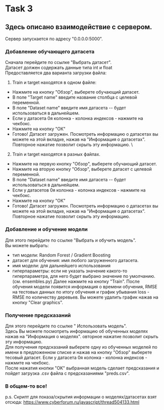 # Task 3
## Здесь описано взаимодействие с сервером.

Сервер запускается по адресу "0.0.0.0:5000".

### Добавление обучающего датасета
Сначала перейдите по ссылке "Выбрать датасет".\
Датасет должен содержать данные типа int и float\
Предоставляется два варианта загрузки файла:

1) Train и target находятся в одном файле:
* Нажмите на кнопку "Обзор", выберете обучающий датасет.
* В поле "Target name" введите название столбца с целевой переменной.
* В поле "Dataset name" введите имя датасета -- будет использоваться в дальнейшем.
* Если у датасета 0я колонка - колонка индексов - нажмите на чекбокс.
* Нажмите на кнопку "ОК"
* Готово! Датасет загружен. Посмотреть информацию о датасетах вы можете на этой вкладке, нажав на "Информация о датасетах". Повторное нажатие позволит скрыть эту информацию.
\
2) Train и target находятся в разных файлах.
* Нажмите на первую кнопку "Обзор", выберете обучающий датасет.
* Нажмите на вторую кнопку "Обзор", выберете датасет с целевой переменной.
* В поле "Dataset name" введите имя датасета -- будет использоваться в дальнейшем.
* Если у датасетов 0я колонка - колонка индексов - нажмите на чекбокс.
* Нажмите на кнопку "ОК"
* Готово! Датасет загружен. Посмотреть информацию о датасетах вы можете на этой вкладке, нажав на "Информация о датасетах". Повторное нажатие позволит скрыть эту информацию.

### Добавление и обучение модели
Для этого перейдите по ссылке "Выбрать и обучить модель".\
Вы можете выбрать:
* тип модели: Random Forest / Gradient Boosting
* датасет для обучения: имя любого загруженного датасета.
* имя модели: для дальнейшего использования
* гиперпараметры: если не указать значение какого-то гиперпараметра, для него будет выбрано значение по умолчанию. (см. ensembles.py)
Далее нажмите на кнопку "Train". После обучения модели появится информация о времени обучения, RMSE на тестовых данных по итогу обучения и график убывания loss - RMSE по количеству деревьев. Вы можете удалить график нажав на кнопку "Clear graphics".

### Получение предсказаний
Для этого перейдите по ссылке "	Использовать модель".\
Здесь Вы можете посмотреть информацию об обученных моделях нажав на "Информация о моделях". овторное нажатие позволит скрыть эту информацию.\
Для получения предсказаний выберете одну из обученных моделей по имени в предложенном списке и нажав на кнопку "Обзор" выберете тесовый датасет. Если у датасета 0я колонка - колонка индексов - нажмите на чекбокс.
\
После нажатия кнопки "OK" выбранная модель сделает предсказания и пойдет загрузка .csv файла с предсказаниями "preds.csv".

### В общем-то все!



p.s.
Скрипт для показа/скрытия информации о моделях/датасетах взят отсюда:
https://www.cyberforum.ru/javascript/thread504133.html
